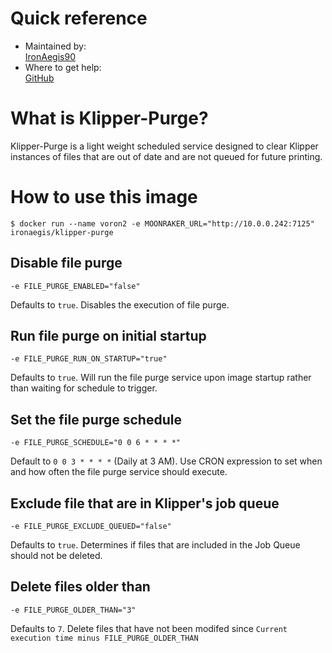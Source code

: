 # Quick reference
* Maintained by:  
[IronAegis90](https://github.com/IronAegis90)
* Where to get help:  
[GitHub](https://github.com/IronAegis90/klipper-purge/issues)

# What is Klipper-Purge?

Klipper-Purge is a light weight scheduled service designed to clear Klipper instances of files that are out of date and are not queued for future printing.

# How to use this image

`$ docker run --name voron2 -e MOONRAKER_URL="http://10.0.0.242:7125" ironaegis/klipper-purge`

## Disable file purge

`-e FILE_PURGE_ENABLED="false"`

Defaults to `true`. Disables the execution of file purge.

## Run file purge on initial startup

`-e FILE_PURGE_RUN_ON_STARTUP="true"`

Defaults to `true`. Will run the file purge service upon image startup rather than waiting for schedule to trigger.

## Set the file purge schedule

`-e FILE_PURGE_SCHEDULE="0 0 6 * * * *"`

Default to `0 0 3 * * * *` (Daily at 3 AM). Use CRON expression to set when and how often the file purge service should execute.

## Exclude file that are in Klipper's job queue

`-e FILE_PURGE_EXCLUDE_QUEUED="false"`

Defaults to `true`. Determines if files that are included in the Job Queue should not be deleted.

## Delete files older than

`-e FILE_PURGE_OLDER_THAN="3"`

Defaults to `7`. Delete files that have not been modifed since `Current execution time minus FILE_PURGE_OLDER_THAN`